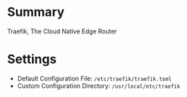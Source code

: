 # Summary

Traefik, The Cloud Native Edge Router

# Settings

- Default Configuration File: `/etc/traefik/traefik.toml`
- Custom Configuration Directory: `/usr/local/etc/traefik`
